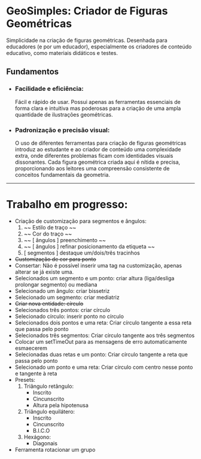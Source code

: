 # GeoSimples: Criador de Figuras Geométricas

Simplicidade na criação de figuras geométricas. Desenhada para educadores (e por um educador), especialmente os criadores de conteúdo educativo, como materiais didáticos e testes.

## Fundamentos

- ### Facilidade e eficiência:
  Fácil e rápido de usar. Possui apenas as ferramentas essenciais de forma clara e intuitiva mas poderosas para a criação de uma ampla quantidade de ilustrações geométricas.
- ### Padronização e precisão visual:
  O uso de diferentes ferramentas para criação de figuras geométricas introduz ao estudante e ao criador de conteúdo uma complexidade extra, onde diferentes problemas ficam com identidades visuais dissonantes. Cada figura geométrica criada aqui é nítida e precisa, proporcionando aos leitores uma compreensão consistente de conceitos fundamentais da geometria.

---

# Trabalho em progresso:

- Criação de customização para segmentos e ângulos:
  1. ~~ Estilo de traço ~~
  2. ~~ Cor do traço ~~
  3. ~~ [ ângulos ] preenchimento ~~
  4. ~~ [ ângulos ] refinar posicionamento da etiqueta ~~
  5. [ segmentos ] destaque um/dois/três tracinhos
- ~~Customização de cor para ponto~~
- Consertar: Não é possível inserir uma tag na customização, apenas alterar se já existe uma.
- Selecionados um segmento e um ponto: criar altura (liga/desliga prolongar segmento) ou mediana
- Selecionado um ângulo: criar bissetriz
- Selecionado um segmento: criar mediatriz
- ~~Criar nova entidade: círculo~~
- Selecionados três pontos: criar círculo
- Selecionado círculo: inserir ponto no círculo
- Selecionados dois pontos e uma reta: Criar círculo tangente a essa reta que passa pelo ponto
- Selecionados três segmentos: Criar círculo tangente aos três segmentos
- Colocar um setTimeOut para as mensagens de erro automaticamente esmaecerem
- Selecionadas duas retas e um ponto: Criar círculo tangente a reta que passa pelo ponto
- Selecionado um ponto e uma reta: Criar círculo com centro nesse ponto e tangente à reta
- Presets:
  1. Triângulo retângulo:
     - Inscrito
     - Cincunscrito
     - Altura pela hipotenusa
  2. Triângulo equilátero:
     - Inscrito
     - Cincunscrito
     - B.I.C.O
  3. Hexágono:
     - Diagonais
- Ferramenta rotacionar um grupo

